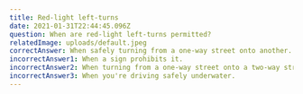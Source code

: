 ```yaml
---
title: Red-light left-turns
date: 2021-01-31T22:44:45.096Z
question: When are red-light left-turns permitted?
relatedImage: uploads/default.jpeg
correctAnswer: When safely turning from a one-way street onto another.
incorrectAnswer1: When a sign prohibits it.
incorrectAnswer2: When turning from a one-way street onto a two-way street.
incorrectAnswer3: When you're driving safely underwater.
---
```

